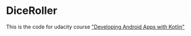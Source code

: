 # DiceRoller

This is the code for udacity course ["Developing Android Apps with Kotlin"](https://classroom.udacity.com/courses/ud9012/)

